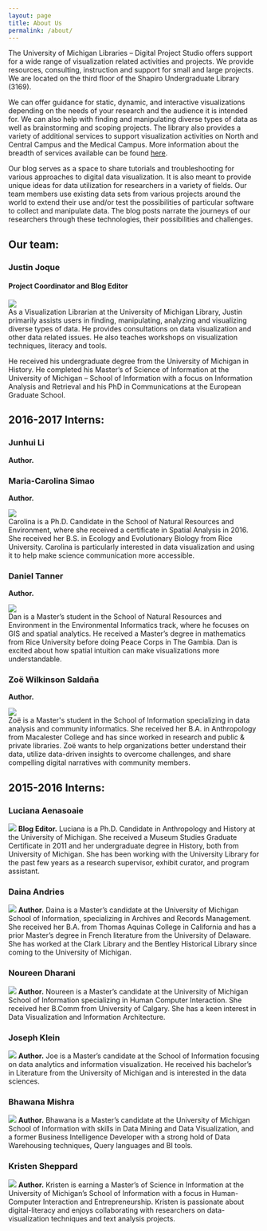```yaml
---
layout: page
title: About Us
permalink: /about/
---
```


The University of Michigan Libraries – Digital Project Studio offers support for a wide range of visualization related activities and projects. We provide resources, consulting, instruction and support for small and large projects. We are located on the third floor of the Shapiro Undergraduate Library (3169).

We can offer guidance for static, dynamic, and interactive visualizations depending on the needs of your research and the audience it is intended for. We can also help with finding and manipulating diverse types of data as well as brainstorming and scoping projects. The library also provides a variety of additional services to support visualization activities on North and Central Campus and the Medical Campus. More information about the breadth of services available can be found <a href="http://www.lib.umich.edu/digital-projects-studio">here</a>.

Our blog serves as a space to share tutorials and troubleshooting for various approaches to digital data visualization. It is also meant to provide unique ideas for data utilization for researchers in a variety of fields. Our team members use existing data sets from various projects around the world to extend their use and/or test the possibilities of particular software to collect and manipulate data. The blog posts narrate the journeys of our researchers through these technologies, their possibilities and challenges.

## Our team: 

### Justin Joque
#### Project Coordinator and Blog Editor
<div class='media' markdown='1'>
<div class='pull-right' markdown='1'>
<img src='/images/people/JustinJoque.jpg' class='media-object' markdown = '1'>
</div>
<div class="media-body" markdown="1">
As a Visualization Librarian at the University of Michigan Library, Justin primarily assists users in finding, manipulating, analyzing and visualizing diverse types of data. He provides consultations on data visualization and other data related issues. He also teaches workshops on visualization techniques, literacy and tools.

He received his undergraduate degree from the University of Michigan in History. He completed his Master’s of Science of Information at the University of Michigan – School of Information with a focus on Information Analysis and Retrieval and his PhD in Communications at the European Graduate School.
</div>
</div>


## 2016-2017 Interns:

### Junhui Li
**Author.**


### Maria-Carolina Simao
**Author.**
<div class='media' markdown='1'>
<div class='pull-left' markdown='1'>
<img src='/images/people/CarolinaSimao.jpg' class='media-object' markdown = '1'>
</div>
<div class="media-body" markdown="1">
Carolina is a Ph.D. Candidate in the School of Natural Resources and Environment, where she received a certificate in Spatial Analysis in 2016. She received her B.S. in Ecology and Evolutionary Biology from Rice University. Carolina is particularly interested in data visualization and using it to help make science communication more accessible.
</div>
</div>

### Daniel Tanner
**Author.**
<div class='media' markdown='1'>
<div class='pull-left' markdown='1'>
<img src='/images/people/DanTanner.jpg' class='media-object' markdown = '1'>
</div>
<div class="media-body" markdown="1">
Dan is a Master’s student in the School of Natural Resources and Environment in the Environmental Informatics track, where he focuses on GIS and spatial analytics. He received a Master’s degree in mathematics from Rice University before doing Peace Corps in The Gambia. Dan is excited about how spatial intuition can make visualizations more understandable.
</div>
</div>

### Zoë Wilkinson Saldaña
**Author.**
<div class='media' markdown='1'>
<div class='pull-left' markdown="1">
<img src='/images/people/ZoeWilkinsonSaldana.jpg' class='media-object' markdown = '1'>
</div>
<div class="media-body" markdown="1">
Zoë is a Master's student in the School of Information specializing in data analysis and community informatics. She received her B.A. in Anthropology from Macalester College and has since worked in research and public & private libraries. Zoë wants to help organizations better understand their data, utilize data-driven insights to overcome challenges, and share compelling digital narratives with community members.
</div>
</div>

## 2015-2016 Interns:

### Luciana Aenasoaie

![](/images/people/LucianaAenasoaie.jpg)
**Blog Editor.** Luciana is a Ph.D. Candidate in Anthropology and History at the University of Michigan. She received a Museum Studies Graduate Certificate in 2011 and her undergraduate degree in History, both from University of Michigan. She has been working with the University Library for the past few years as a research supervisor, exhibit curator, and program assistant.

### Daina Andries 

![](/images/people/DainaAndries.jpg)
**Author.** Daina is a Master’s candidate at the University of Michigan School of Information, specializing in Archives and Records Management. She received her B.A. from Thomas Aquinas College in California and has a prior Master’s degree in French literature from the University of Delaware. She has worked at the Clark Library and the Bentley Historical Library since coming to the University of Michigan.

### Noureen Dharani

![](/images/people/NoureenDharani.png)
**Author.** Noureen is a Master’s candidate at the University of Michigan School of Information specializing in Human Computer Interaction. She received her B.Comm from University of Calgary. She has a keen interest in Data Visualization and Information Architecture.

### Joseph Klein 

![](/images/people/JosephKlein.jpg)
**Author.** Joe is a Master’s candidate at the School of Information focusing on data analytics and information visualization. He received his bachelor’s in Literature from the University of Michigan and is interested in the data sciences.

### Bhawana Mishra 

![](/images/people/BhawanaMishra.jpg)
**Author.** Bhawana is a Master’s candidate at the University of Michigan School of Information with skills in Data Mining and Data Visualization, and a former Business Intelligence Developer with a strong hold of Data Warehousing techniques, Query languages and BI tools.

### Kristen Sheppard 

![](/images/people/KristenSheppard.jpg)
**Author.** Kristen is earning a Master’s of Science in Information at the University of Michigan’s School of Information with a focus in Human-Computer Interaction and Entrepreneurship. Kristen is passionate about digital-literacy and enjoys collaborating with researchers on data-visualization techniques and text analysis projects.
